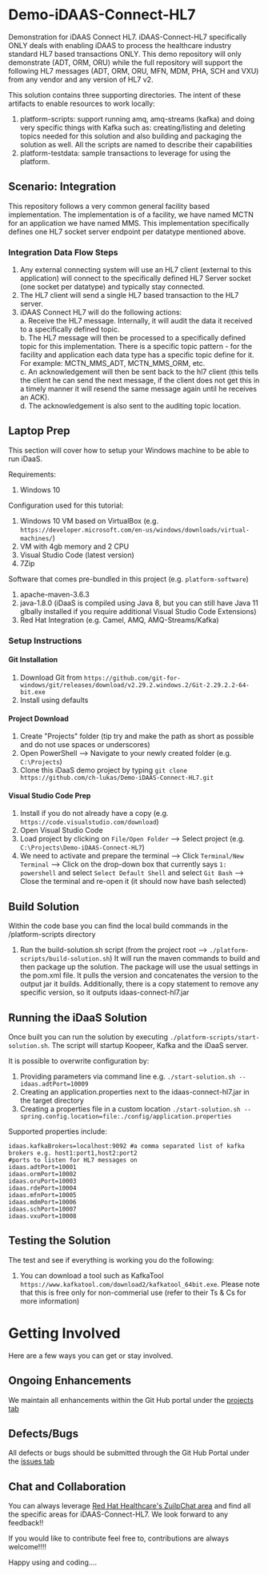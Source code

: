 # Demo-iDAAS-Connect-HL7
Demonstration for iDAAS Connect HL7. iDAAS-Connect-HL7 specifically ONLY deals with enabling 
iDAAS to process the healthcare industry standard HL7 based transactions ONLY. This demo repository
will only demonstrate (ADT, ORM, ORU) while the full repository
will support the following HL7 messages (ADT, ORM, ORU, MFN, MDM, PHA, SCH and VXU) 
from any vendor and any version of HL7 v2.

This solution contains three supporting directories. The intent of these artifacts to enable
resources to work locally: <br/>
1. platform-scripts: support running amq, amq-streams (kafka) and doing very specific things with 
Kafka such as: creating/listing and deleting topics needed for this solution
and also building and packaging the solution as well. All the scripts are named to describe their capabilities <br/>
2. platform-testdata: sample transactions to leverage for using the platform. 

## Scenario: Integration 
This repository follows a very common general facility based implementation. The implementation
is of a facility, we have named MCTN for an application we have named MMS. This implementation 
specifically defines one HL7 socket server endpoint per datatype mentioned above.

### Integration Data Flow Steps
 
1. Any external connecting system will use an HL7 client (external to this application) will connect to the specifically defined HL7
Server socket (one socket per datatype) and typically stay connected.
2. The HL7 client will send a single HL7 based transaction to the HL7 server.
3. iDAAS Connect HL7 will do the following actions:<br/>
    a. Receive the HL7 message. Internally, it will audit the data it received to 
    a specifically defined topic.<br/>
    b. The HL7 message will then be processed to a specifically defined topic for this implementation. There is a 
    specific topic pattern -  for the facility and application each data type has a specific topic define for it.
    For example: MCTN_MMS_ADT, MCTN_MMS_ORM, etc. <br/>
    c. An acknowledgement will then be sent back to the hl7 client (this tells the client he can send the next message,
    if the client does not get this in a timely manner it will resend the same message again until he receives an ACK).<br/>
    d. The acknowledgement is also sent to the auditing topic location.<br/>
    
## Laptop Prep
This section will cover how to setup your Windows machine to be able to run iDaaS.

Requirements:
1.  Windows 10

Configuration used for this tutorial:
1.  Windows 10 VM based on VirtualBox (e.g. `https://developer.microsoft.com/en-us/windows/downloads/virtual-machines/`)
2.  VM with 4gb memory and 2 CPU
3.  Visual Studio Code (latest version)
4.  7Zip

Software that comes pre-bundled in this project (e.g. `platform-software`)
1.  apache-maven-3.6.3
2.  java-1.8.0 (iDaaS is compiled using Java 8, but you can still have Java 11 glbally installed if you require additional Visual Studio Code Extensions)
3.  Red Hat Integration (e.g. Camel, AMQ, AMQ-Streams/Kafka)

### Setup Instructions
#### Git Installation
1.  Download Git from `https://github.com/git-for-windows/git/releases/download/v2.29.2.windows.2/Git-2.29.2.2-64-bit.exe` 
2.  Install using defaults

#### Project Download
1.  Create "Projects" folder (tip try and make the path as short as possible and do not use spaces or underscores)
2.  Open PowerShell --> Navigate to your newly created folder (e.g. `C:\Projects`)
3.  Clone this iDaaS demo project by typing `git clone https://github.com/ch-lukas/Demo-iDAAS-Connect-HL7.git`

#### Visual Studio Code Prep
1.  Install if you do not already have a copy (e.g. `https://code.visualstudio.com/download`)
2.  Open Visual Studio Code
3.  Load project by clicking on `File/Open Folder` --> Select project (e.g. `C:\Projects\Demo-iDAAS-Connect-HL7`)
3.  We need to activate and prepare the terminal --> Click `Terminal/New Terminal` --> Click on the drop-down box that currently says `1: powershell` and select `Select Default Shell` and select `Git Bash` --> Close the terminal and re-open it (it should now have bash selected)

## Build Solution
Within the code base you can find the local build commands in the /platform-scripts directory
1.  Run the build-solution.sh script (from the project root --> `./platform-scripts/build-solution.sh`)
It will run the maven commands to build and then package up the solution. The package will use the usual settings
in the pom.xml file. It pulls the version and concatenates the version to the output jar it builds.
Additionally, there is a copy statement to remove any specific version, so it outputs idaas-connect-hl7.jar

## Running the iDaaS Solution

Once built you can run the solution by executing `./platform-scripts/start-solution.sh`. 
The script will startup Koopeer, Kafka and the iDaaS server.

It is possible to overwrite configuration by:
1. Providing parameters via command line e.g.
`./start-solution.sh --idaas.adtPort=10009`
2. Creating an application.properties next to the idaas-connect-hl7.jar in the target directory
3. Creating a properties file in a custom location `./start-solution.sh --spring.config.location=file:./config/application.properties`

Supported properties include:
```properties
idaas.kafkaBrokers=localhost:9092 #a comma separated list of kafka brokers e.g. host1:port1,host2:port2
#ports to listen for HL7 messages on
idaas.adtPort=10001 
idaas.ormPort=10002
idaas.oruPort=10003
idaas.rdePort=10004
idaas.mfnPort=10005
idaas.mdmPort=10006
idaas.schPort=10007
idaas.vxuPort=10008
```

## Testing the Solution

The test and see if everything is working you do the following:
1.  You can download a tool such as KafkaTool `https://www.kafkatool.com/download2/kafkatool_64bit.exe`. Please note that this is free only for non-commerial use (refer to their Ts & Cs for more information)

# Getting Involved
Here are a few ways you can get or stay involved.
 
## Ongoing Enhancements
We maintain all enhancements within the Git Hub portal under the 
<a href="https://github.com/RedHat-Healthcare/iDAAS-Connect-HL7/projects" target="_blank">projects tab</a>

## Defects/Bugs
All defects or bugs should be submitted through the Git Hub Portal under the 
<a href="https://github.com/RedHat-Healthcare/iDAAS-Connect-HL7/issues" target="_blank">issues tab</a>

## Chat and Collaboration
You can always leverage <a href="https://redhathealthcare.zulipchat.com" target="_blank">Red Hat Healthcare's ZuilpChat area</a>
and find all the specific areas for iDAAS-Connect-HL7. We look forward to any feedback!!

If you would like to contribute feel free to, contributions are always welcome!!!! 

Happy using and coding....

